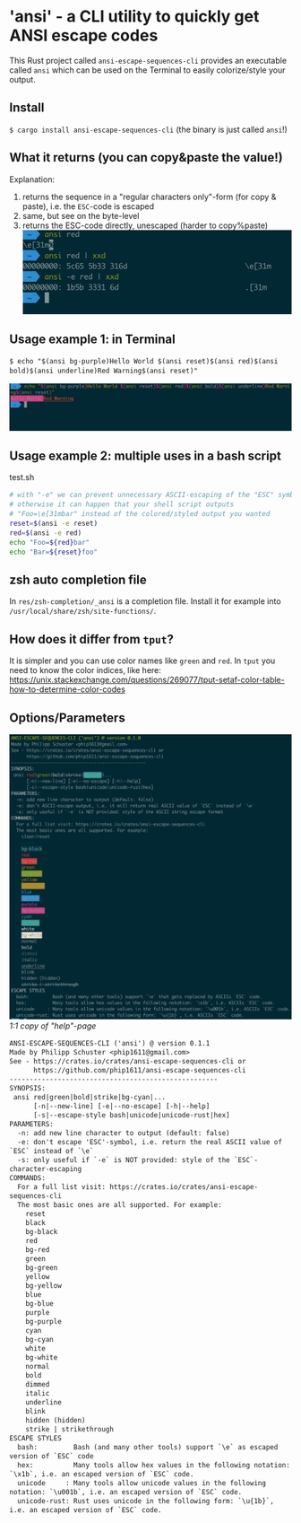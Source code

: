 # 'ansi' - a CLI utility to quickly get ANSI escape codes
This Rust project called `ansi-escape-sequences-cli` provides an executable called `ansi`
which can be used on the Terminal to easily colorize/style your output.

## Install
`$ cargo install ansi-escape-sequences-cli` (the binary is just called `ansi`!)

## What it returns (you can copy&paste the value!)
Explanation:
1) returns the sequence in a "regular characters only"-form (for copy & paste),
   i.e. the `ESC`-code is escaped
2) same, but see on the byte-level
3) returns the ESC-code directly, unescaped (harder to copy%paste)
![what output looks like](what_it_returns.png "what output looks like")


## Usage example 1: in Terminal
`$ echo "$(ansi bg-purple)Hello World $(ansi reset)$(ansi red)$(ansi bold)$(ansi underline)Red Warning$(ansi reset)"` 

![Colorful example of terminal output](demo.png "Colorful example of terminal output")
  
## Usage example 2: multiple uses in a bash script
test.sh
```bash
# with "-e" we can prevent unnecessary ASCII-escaping of the "ESC" symbol
# otherwise it can happen that your shell script outputs 
# "Foo=\e[31mbar" instead of the colored/styled output you wanted
reset=$(ansi -e reset)
red=$(ansi -e red)
echo "Foo=${red}bar"
echo "Bar=${reset}foo"
```

## zsh auto completion file
In `res/zsh-completion/_ansi` is a completion file. Install it for example into
`/usr/local/share/zsh/site-functions/`.

## How does it differ from `tput`?
It is simpler and you can use color names like `green` and `red`.
In `tput` you need to know the color indices, like here:
https://unix.stackexchange.com/questions/269077/tput-setaf-color-table-how-to-determine-color-codes

## Options/Parameters
![Image of colorful help page, text version is below](help.png "Image of colorful help page, text version is below")
*1:1 copy of "help"-page*
```text
ANSI-ESCAPE-SEQUENCES-CLI ('ansi') @ version 0.1.1
Made by Philipp Schuster <phip1611@gmail.com>
See - https://crates.io/crates/ansi-escape-sequences-cli or
      https://github.com/phip1611/ansi-escape-sequences-cli
----------------------------------------------------
SYNOPSIS:
 ansi red|green|bold|strike|bg-cyan|... 
      [-n|--new-line] [-e|--no-escape] [-h|--help]
      [-s|--escape-style bash|unicode|unicode-rust|hex]
PARAMETERS:
  -n: add new line character to output (default: false)
  -e: don't escape 'ESC'-symbol, i.e. return the real ASCII value of `ESC` instead of `\e`
  -s: only useful if `-e` is NOT provided: style of the `ESC`-character-escaping
COMMANDS:
  For a full list visit: https://crates.io/crates/ansi-escape-sequences-cli
  The most basic ones are all supported. For example:
    reset
    black
    bg-black
    red
    bg-red
    green
    bg-green
    yellow
    bg-yellow
    blue
    bg-blue
    purple
    bg-purple
    cyan
    bg-cyan
    white
    bg-white
    normal
    bold
    dimmed
    italic
    underline
    blink
    hidden (hidden)
    strike | strikethrough
ESCAPE STYLES
  bash:         Bash (and many other tools) support `\e` as escaped version of `ESC` code
  hex:          Many tools allow hex values in the following notation: `\x1b`, i.e. an escaped version of `ESC` code.
  unicode     : Many tools allow unicode values in the following notation: `\u001b`, i.e. an escaped version of `ESC` code.
  unicode-rust: Rust uses unicode in the following form: `\u{1b}`, i.e. an escaped version of `ESC` code.
```